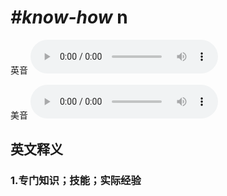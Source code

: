 # ***\#know-how*** n
英音
<audio src="./media/know-how1_AAC.aac" controls="controls"></audio>

美音
<audio src="./media/know-how2_AAC.aac" controls="controls"></audio>



  

英文释义
---
### 1.**专门知识；技能；实际经验**  


